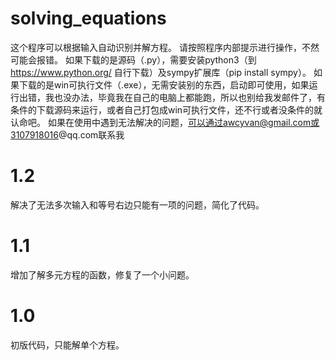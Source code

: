 # solving_equations
这个程序可以根据输入自动识别并解方程。
请按照程序内部提示进行操作，不然可能会报错。
如果下载的是源码（.py），需要安装python3（到 https://www.python.org/ 自行下载）及sympy扩展库（pip install sympy）。
如果下载的是win可执行文件（.exe），无需安装别的东西，启动即可使用，如果运行出错，我也没办法，毕竟我在自己的电脑上都能跑，所以也别给我发邮件了，有条件的下载源码来运行，或者自己打包成win可执行文件，还不行或者没条件的就认命吧。
如果在使用中遇到无法解决的问题，可以通过awcyvan@gmail.com或3107918016@qq.com联系我
# 1.2
解决了无法多次输入和等号右边只能有一项的问题，简化了代码。
# 1.1
增加了解多元方程的函数，修复了一个小问题。
# 1.0
初版代码，只能解单个方程。
